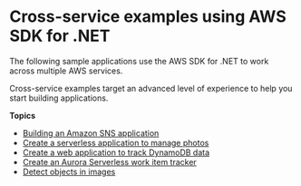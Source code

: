 # Cross\-service examples using AWS SDK for \.NET<a name="csharp_code_examples_cross_service"></a>

The following sample applications use the AWS SDK for \.NET to work across multiple AWS services\.

Cross\-service examples target an advanced level of experience to help you start building applications\. 

**Topics**
+ [Building an Amazon SNS application](cross_SnsPublishSubscription_csharp_topic.md)
+ [Create a serverless application to manage photos](cross_PAM_csharp_topic.md)
+ [Create a web application to track DynamoDB data](cross_DynamoDBDataTracker_csharp_topic.md)
+ [Create an Aurora Serverless work item tracker](cross_RDSDataTracker_csharp_topic.md)
+ [Detect objects in images](cross_RekognitionPhotoAnalyzer_csharp_topic.md)